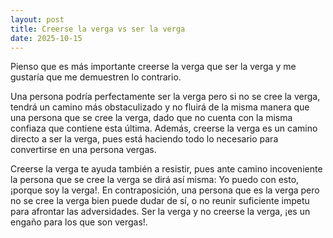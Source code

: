 ```yaml
---
layout: post
title: Creerse la verga vs ser la verga
date: 2025-10-15
---
```


Pienso que es más importante creerse la verga que ser la verga y me gustaría que me demuestren lo contrario.

Una persona podría perfectamente ser la verga pero si no se cree la verga, tendrá un camino más obstaculizado y no fluirá de la misma manera que una persona que se cree la verga, dado que no cuenta con la misma confiaza que contiene esta última. Además, creerse la verga es un camino directo a ser la verga, pues está haciendo todo lo necesario para convertirse en una persona vergas.

Creerse la verga te ayuda también a resistir, pues ante camino incoveniente la persona que se cree la verga se dirá así misma: Yo puedo con esto, ¡porque soy la verga!. En contraposición, una persona que es la verga pero no se cree la verga bien puede dudar de sí, o no reunir suficiente impetu para afrontar las adversidades. Ser la verga y no creerse la verga, ¡es un engaño para los que son vergas!.
